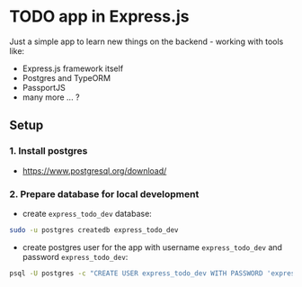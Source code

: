 # TODO app in Express.js

Just a simple app to learn new things on the backend - working with tools like:
- Express.js framework itself
- Postgres and TypeORM
- PassportJS
- many more ... ?

## Setup

### 1. Install postgres
 - https://www.postgresql.org/download/
### 2. Prepare database for local development
- create `express_todo_dev` database:
```bash
sudo -u postgres createdb express_todo_dev
```

- create postgres user for the app with username `express_todo_dev` and password `express_todo_dev`:
```bash
psql -U postgres -c "CREATE USER express_todo_dev WITH PASSWORD 'express_todo_dev';"
```

